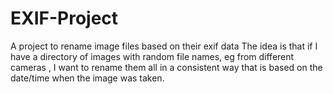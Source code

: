 # EXIF-Project
A project to rename image files based on their exif data
The idea is that if I have a directory of images with random file names, eg from different cameras , I want to rename them all in 
a consistent way that is based on the date/time when the image was taken.

